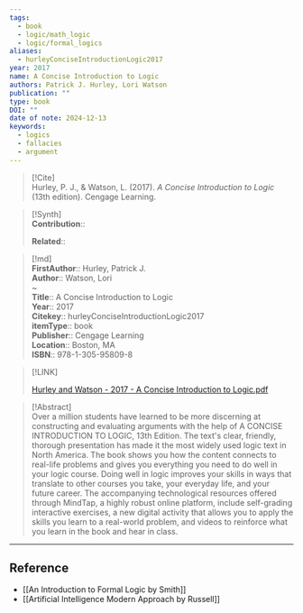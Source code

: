 ```yaml
---
tags:
  - book
  - logic/math_logic
  - logic/formal_logics
aliases:
  - hurleyConciseIntroductionLogic2017
year: 2017
name: A Concise Introduction to Logic
authors: Patrick J. Hurley, Lori Watson
publication: ""
type: book
DOI: ""
date of note: 2024-12-13
keywords:
  - logics
  - fallacies
  - argument
---
```


> [!Cite]  
> Hurley, P. J., & Watson, L. (2017). _A Concise Introduction to Logic_ (13th edition). Cengage Learning.

>[!Synth]  
>**Contribution**::  
>  
>**Related**::   
>  
  
>[!md]  
> **FirstAuthor**:: Hurley, Patrick J.  
> **Author**:: Watson, Lori  
~  
> **Title**:: A Concise Introduction to Logic  
> **Year**:: 2017  
> **Citekey**:: hurleyConciseIntroductionLogic2017  
> **itemType**:: book  
> **Publisher**:: Cengage Learning  
> **Location**:: Boston, MA  
> **ISBN**:: 978-1-305-95809-8  

> [!LINK]  
> 
> [Hurley and Watson - 2017 - A Concise Introduction to Logic.pdf](file:///home/lukexie/Documents/Papers/storage/LVFIMFTN/Hurley%20and%20Watson%20-%202017%20-%20A%20Concise%20Introduction%20to%20Logic.pdf) 
>  

> [!Abstract]  
> Over a million students have learned to be more discerning at constructing and evaluating arguments with the help of A CONCISE INTRODUCTION TO LOGIC, 13th Edition. The text's clear, friendly, thorough presentation has made it the most widely used logic text in North America. The book shows you how the content connects to real-life problems and gives you everything you need to do well in your logic course. Doing well in logic improves your skills in ways that translate to other courses you take, your everyday life, and your future career. The accompanying technological resources offered through MindTap, a highly robust online platform, include self-grading interactive exercises, a new digital activity that allows you to apply the skills you learn to a real-world problem, and videos to reinforce what you learn in the book and hear in class.  

-----
## Reference
  
- [[An Introduction to Formal Logic by Smith]]
- [[Artificial Intelligence Modern Approach by Russell]]